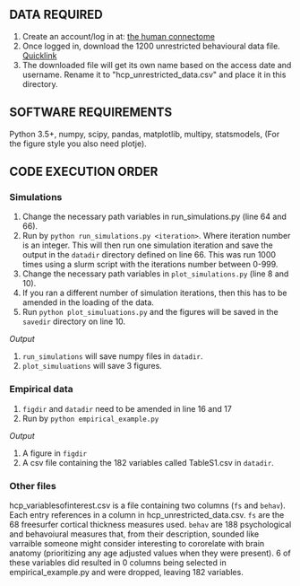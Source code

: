 ## DATA REQUIRED

1. Create an account/log in at: [the human connectome](http://db.humanconnectome.org)
2. Once logged in, download the 1200 unrestricted behavioural data file. [Quicklink](https://db.humanconnectome.org/REST/search/dict/Subject%20Information/results?format=csv&removeDelimitersFromFieldValues=true&restricted=0&project=HCP_1200)
3. The downloaded file will get its own name based on the access date and username. Rename it to "hcp_unrestricted_data.csv" and place it in this directory. 

## SOFTWARE REQUIREMENTS

Python 3.5+, numpy, scipy, pandas, matplotlib, multipy, statsmodels, (For the figure style you also need plotje).

## CODE EXECUTION ORDER

### Simulations

1. Change the necessary path variables in run_simulations.py (line 64 and 66).
2. Run by `python run_simulations.py <iteration>`. Where iteration number is an integer. This will then run one simulation iteration and save the output in the `datadir` directory defined on line 66. This was run 1000 times using a slurm script with the iterations number between 0-999.
3. Change the necessary path variables in `plot_simulations.py` (line 8 and 10).
4. If you ran a different number of simulation iterations, then this has to be amended in the loading of the data. 
4. Run `python plot_simuluations.py` and the figures will be saved in the `savedir` directory on line 10.

_Output_ 

1. `run_simulations` will save numpy files in `datadir`. 
2. `plot_simuluations` will save 3 figures. 

### Empirical data

1. `figdir` and `datadir` need to be amended in line 16 and 17
2. Run by `python empirical_example.py`

_Output_

1. A figure in `figdir`
2. A csv file containing the 182 variables called TableS1.csv in `datadir`.

### Other files

hcp_variablesofinterest.csv is a file containing two columns (`fs` and `behav`). Each entry references in a column in hcp_unrestricted_data.csv.
`fs` are the 68 freesurfer cortical thickness measures used. `behav` are 188 psychological and behavoiural measures that, from their description, sounded like varraible someone might consider interesting to cororelate with brain anatomy (prioritizing any age adjusted values when they were present). 6 of these variables did resulted in 0 columns being selected in empirical_example.py and were dropped, leaving 182 variables. 